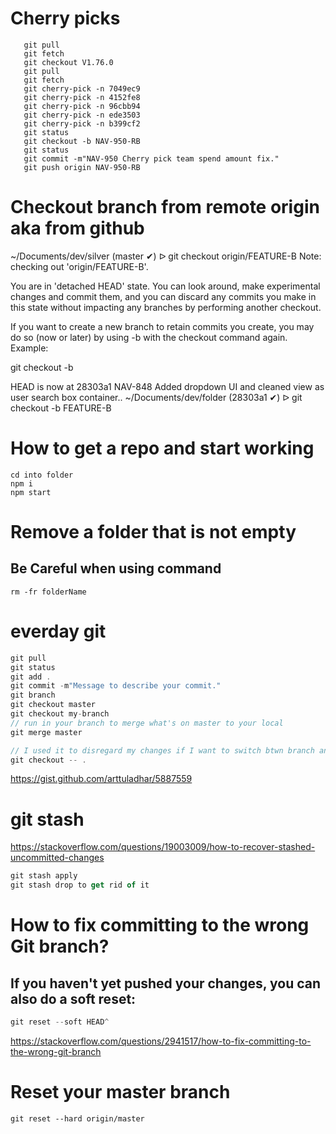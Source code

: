 # Cherry picks
```
   git pull
   git fetch
   git checkout V1.76.0
   git pull
   git fetch
   git cherry-pick -n 7049ec9
   git cherry-pick -n 4152fe8
   git cherry-pick -n 96cbb94
   git cherry-pick -n ede3503
   git cherry-pick -n b399cf2
   git status
   git checkout -b NAV-950-RB
   git status
   git commit -m"NAV-950 Cherry pick team spend amount fix."
   git push origin NAV-950-RB
```

# Checkout branch from remote origin aka from github
~/Documents/dev/silver (master ✔) ᐅ git checkout origin/FEATURE-B
Note: checking out 'origin/FEATURE-B'.

You are in 'detached HEAD' state. You can look around, make experimental
changes and commit them, and you can discard any commits you make in this
state without impacting any branches by performing another checkout.

If you want to create a new branch to retain commits you create, you may
do so (now or later) by using -b with the checkout command again. Example:

  git checkout -b <new-branch-name>

HEAD is now at 28303a1 NAV-848 Added dropdown UI and cleaned view as user search box container..
~/Documents/dev/folder (28303a1 ✔) ᐅ git checkout -b FEATURE-B

# How to get a repo and start working
```git clone repoName
cd into folder
npm i
npm start
```

# Remove a folder that is not empty
## Be Careful when using command
```rm -fr folderName```

# everday git
```js
git pull
git status
git add .
git commit -m"Message to describe your commit."
git branch
git checkout master
git checkout my-branch
// run in your branch to merge what's on master to your local
git merge master 

// I used it to disregard my changes if I want to switch btwn branch and master.
git checkout -- . 
```
https://gist.github.com/arttuladhar/5887559

# git stash
https://stackoverflow.com/questions/19003009/how-to-recover-stashed-uncommitted-changes

```js
git stash apply
git stash drop to get rid of it

```

# How to fix committing to the wrong Git branch?
## If you haven't yet pushed your changes, you can also do a soft reset:
```js
git reset --soft HEAD^

```
https://stackoverflow.com/questions/2941517/how-to-fix-committing-to-the-wrong-git-branch

# Reset your master branch
```git reset --hard origin/master```
